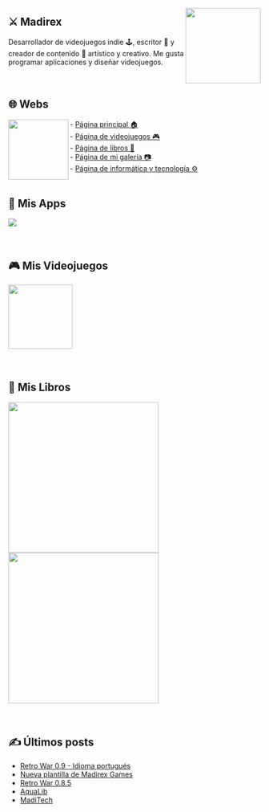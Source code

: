 <a href="https://www.madirex.com/"><img align="right" height="150px" src="https://i.imgur.com/YczL904.png"></a>

## ⚔ Madirex
Desarrollador de videojuegos indie 🕹, escritor 📗 y creador de contenido 🎨 artístico y creativo. Me gusta programar aplicaciones y diseñar videojuegos.

<a href="https://www.madirex.com/"><img height="20px" width="0px" src="https://i.imgur.com/tsNd9YC_d.webp"></a>

## 🌐 Webs
<a href="https://www.madirex.com/"><img align="left" height="120px" src="https://i.imgur.com/nYtcu63.gif"></a>
<div>
  <div>
    - <a href="https://www.madirex.com/">Página principal 🏠</a>
  </div>
  <div>
    - <a href="https://games.madirex.com/">Página de videojuegos 🎮</a>
  </div>
  <div>
    - <a href="https://books.madirex.com/">Página de libros 📕</a>
  </div>
  <div>
    - <a href="https://art.madirex.com/">Página de mi galería 📷</a>
  </div>
  <div>
    - <a href="https://tech.madirex.com/">Página de informática y tecnología ⚙</a>
  </div>
</div>
<a href="https://www.madirex.com/"><img height="20px" width="0px" src="https://i.imgur.com/tsNd9YC_d.webp"/></a>

## 📱 Mis Apps
<a href="https://tech.madirex.com/p/app-madirex.html"><img src="https://2.bp.blogspot.com/-TT-NYPBGGnI/X8gIPomRZSI/AAAAAAAAQJg/izPveCjPSjoBOXe85G-_QBOW54VxGO4xQCK4BGAYYCw/s1600/MadiTech.gif"/></a>

<a href="https://www.madirex.com/"><img height="20px" width="0px" src="https://i.imgur.com/tsNd9YC_d.webp"/></a>

## 🎮 Mis Videojuegos
<a href="https://games.madirex.com/2020/07/retro-war-el-videojuego.html"><img height="128px" src="https://i.imgur.com/oylrasm.png"/></a>

<a href="https://www.madirex.com/"><img height="20px" width="0px" src="https://i.imgur.com/tsNd9YC_d.webp"/></a>


## 📕 Mis Libros
<a href="https://books.madirex.com/2020/10/la-mansion-de-las-pesadillas.html"><img align="left" height="300px" src="https://i.imgur.com/Xwe0UGW.png"/></a>

<a href="https://books.madirex.com/2021/06/abre-la-mente-piensa-diferente.html"><img height="300px" src="https://i.imgur.com/f2Ot0w2.png"/></a>

<a href="https://www.madirex.com/"><img height="20px" width="0px" src="https://i.imgur.com/tsNd9YC_d.webp"/></a>

## ✍ Últimos posts
<!-- BLOG-POST-LIST:START -->
- [Retro War 0.9 - Idioma portugués](https://games.madirex.com/2022/03/retro-war-09.html)
- [Nueva plantilla de Madirex Games](https://games.madirex.com/2022/03/nueva-plantilla-de-madirex-games.html)
- [Retro War 0.8.5](https://games.madirex.com/2022/01/retro-war-085.html)
- [AquaLib](https://art.madirex.com/2022/01/aqualib.html)
- [MadiTech](https://www.madirex.com/2021/12/maditech.html)
<!-- BLOG-POST-LIST:END -->
<a href="https://www.madirex.com/"><img height="20px" width="0px" src="https://i.imgur.com/tsNd9YC_d.webp"/></a>


